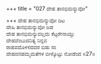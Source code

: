 +++
title = "027 ದೇಹ ತಾನಭಿಮನ್ಯುವೋ"

+++
ದೇಹ ತಾನಭಿಮನ್ಯುವೋ ದಿಟ  
ದೇಹಿ ತಾನಭಿಮನ್ಯುವೋ ಜಡ  
ದೇಹ ತಾನಭಿಮನ್ಯುವಲ್ಲದು ಕೆಟ್ಟರೇನಾಯ್ತು  
ದೇಹವೆಂಬುದನಿತ್ಯ ನಿನ್ನವ  
ರಾಹವದೊಳಳಿದವರ ಬಿಡು ಸಂ  
ದೇಹವನಹಮ್ಮಮತೆಗಳ ಬೀಳ್ಕೊಟ್ಟು ನೋಡೆಂದ    ॥27॥